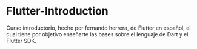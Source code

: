 # Flutter-Introduction
Curso introductorio, hecho por fernando herrera, de Flutter en español, el cual tiene por objetivo enseñarte las bases sobre el lenguaje de Dart y el Flutter SDK.
